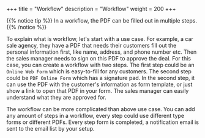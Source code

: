 +++
title = "Workflow"
description = "Workflow"
weight = 200
+++

{{% notice tip  %}}
<a name="HM-WORKFLOW-100" class="anchor"></a>
In a workflow, the PDF can be filled out in multiple steps. 
{{% /notice %}}


To explain what is workflow, let's start with a use case. For example, a car sale agency, they have a PDF that needs their customers fill out the personal information first, like name, address, and phone number etc.  Then the sales manager needs to sign on this PDF to approve the deal.  For this case, you can create a workflow with two steps. The first step could be an `Online Web Form` which is easy-to-fill for any customers. The second step could be `PDF Online Form` which has a signature pad. In the second step, it can use the PDF with the customer's information as form template, or just show a link to open that PDF in your form. The sales manager can easily understand what they are approved for.


The workflow can be more complicated than above use case. You can add any amount of steps in a workflow, every step could use different type forms or different PDFs.  Every step form is completed, a notification email is sent to the email list by your setup. 





